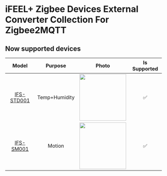# iFEEL+ Zigbee Devices External Converter Collection For Zigbee2MQTT 
## Now supported devices
| Model | Purpose | Photo | Is Supported |
|:-----------:|:---------------:|:-------------:|:------------:|
|[IFS-STD001](https://github.com/Corvych/ifeel_ifs_std_001_z2m/)|Temp+Humidity|<img src="https://cdn1.ozone.ru/s3/multimedia-9/wc1000/6267204177.jpg" width="150">|✅|
|[IFS-SM001](https://github.com/Corvych/ifeel_sm001)|Motion|<img src="https://cdn1.ozone.ru/s3/multimedia-t/wc1000/6267204053.jpg" width="150">|✅|
